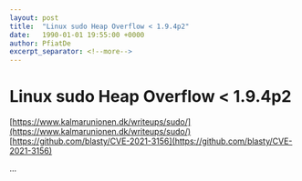 ```yaml
---
layout: post
title:  "Linux sudo Heap Overflow < 1.9.4p2"
date:   1990-01-01 19:55:00 +0000
author: PfiatDe
excerpt_separator: <!--more-->
---
```


# Linux sudo Heap Overflow < 1.9.4p2
[https://www.kalmarunionen.dk/writeups/sudo/](https://www.kalmarunionen.dk/writeups/sudo/)
[https://github.com/blasty/CVE-2021-3156](https://github.com/blasty/CVE-2021-3156)

...
<!--more-->
